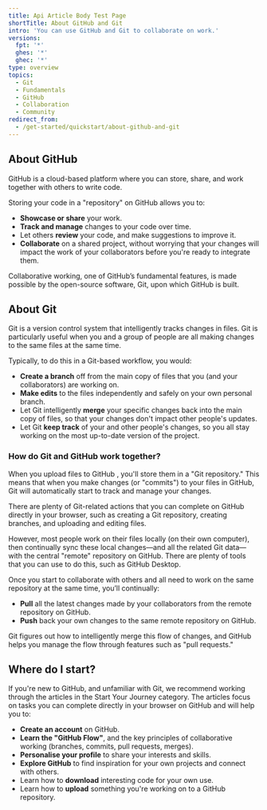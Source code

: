 ```yaml
---
title: Api Article Body Test Page
shortTitle: About GitHub and Git
intro: 'You can use GitHub and Git to collaborate on work.'
versions:
  fpt: '*'
  ghes: '*'
  ghec: '*'
type: overview
topics:
  - Git
  - Fundamentals
  - GitHub
  - Collaboration
  - Community
redirect_from:
  - /get-started/quickstart/about-github-and-git
---
```


## About GitHub

GitHub is a cloud-based platform where you can store, share, and work together with others to write code.

Storing your code in a "repository" on GitHub allows you to:

* **Showcase or share** your work.
* **Track and manage** changes to your code over time.
* Let others **review** your code, and make suggestions to improve it.
* **Collaborate** on a shared project, without worrying that your changes will impact the work of your collaborators before you're ready to integrate them.

Collaborative working, one of GitHub’s fundamental features, is made possible by the open-source software, Git, upon which GitHub is built.

## About Git

Git is a version control system that intelligently tracks changes in files. Git is particularly useful when you and a group of people are all making changes to the same files at the same time.

Typically, to do this in a Git-based workflow, you would:

* **Create a branch** off from the main copy of files that you (and your collaborators) are working on.
* **Make edits** to the files independently and safely on your own personal branch.
* Let Git intelligently **merge** your specific changes back into the main copy of files, so that your changes don't impact other people's updates.
* Let Git **keep track** of your and other people's changes, so you all stay working on the most up-to-date version of the project.



### How do Git and GitHub work together?

When you upload files to GitHub , you'll store them in a "Git repository." This means that when you make changes (or "commits") to your files in GitHub, Git will automatically start to track and manage your changes.

There are plenty of Git-related actions that you can complete on GitHub directly in your browser, such as creating a Git repository, creating branches, and uploading and editing files.

However, most people work on their files locally (on their own computer), then continually sync these local changes—and all the related Git data—with the central "remote" repository on GitHub. There are plenty of tools that you can use to do this, such as GitHub Desktop.

Once you start to collaborate with others and all need to work on the same repository at the same time, you’ll continually:

* **Pull** all the latest changes made by your collaborators from the remote repository on GitHub.
* **Push** back your own changes to the same remote repository on GitHub.

Git figures out how to intelligently merge this flow of changes, and GitHub helps you manage the flow through features such as "pull requests."

## Where do I start?

If you're new to GitHub, and unfamiliar with Git, we recommend working through the articles in the Start Your Journey category. The articles focus on tasks you can complete directly in your browser on GitHub and will help you to:

* **Create an account** on GitHub.
* **Learn the "GitHub Flow"**, and the key principles of collaborative working (branches, commits, pull requests, merges).
* **Personalise your profile** to share your interests and skills.
* **Explore GitHub** to find inspiration for your own projects and connect with others.
* Learn how to **download** interesting code for your own use.
* Learn how to **upload** something you're working on to a GitHub repository.
